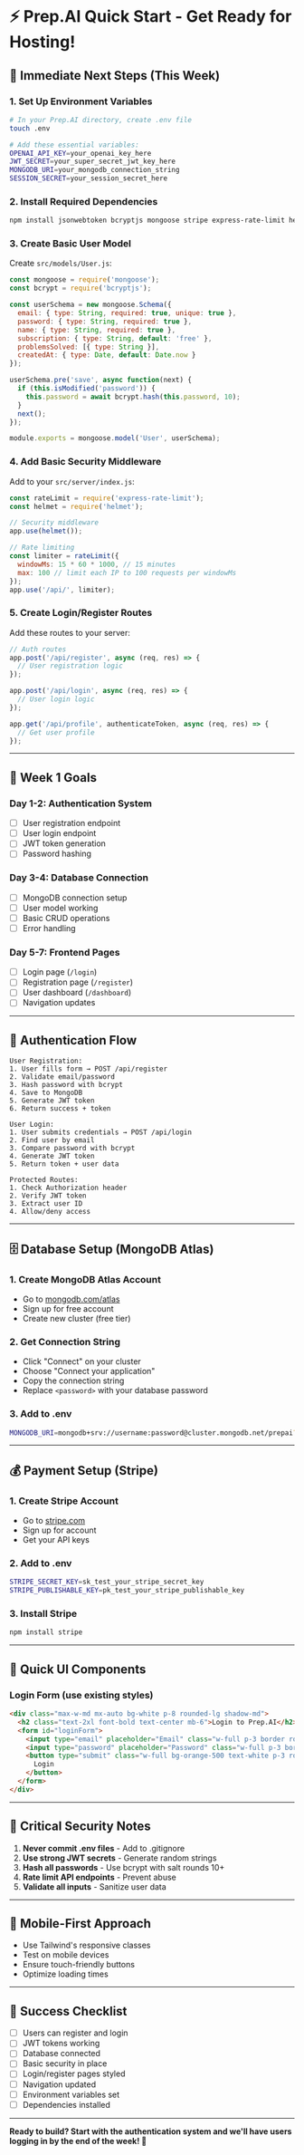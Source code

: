 # ⚡ Prep.AI Quick Start - Get Ready for Hosting!

## 🎯 **Immediate Next Steps (This Week)**

### **1. Set Up Environment Variables**
```bash
# In your Prep.AI directory, create .env file
touch .env

# Add these essential variables:
OPENAI_API_KEY=your_openai_key_here
JWT_SECRET=your_super_secret_jwt_key_here
MONGODB_URI=your_mongodb_connection_string
SESSION_SECRET=your_session_secret_here
```

### **2. Install Required Dependencies**
```bash
npm install jsonwebtoken bcryptjs mongoose stripe express-rate-limit helmet
```

### **3. Create Basic User Model**
Create `src/models/User.js`:
```javascript
const mongoose = require('mongoose');
const bcrypt = require('bcryptjs');

const userSchema = new mongoose.Schema({
  email: { type: String, required: true, unique: true },
  password: { type: String, required: true },
  name: { type: String, required: true },
  subscription: { type: String, default: 'free' },
  problemsSolved: [{ type: String }],
  createdAt: { type: Date, default: Date.now }
});

userSchema.pre('save', async function(next) {
  if (this.isModified('password')) {
    this.password = await bcrypt.hash(this.password, 10);
  }
  next();
});

module.exports = mongoose.model('User', userSchema);
```

### **4. Add Basic Security Middleware**
Add to your `src/server/index.js`:
```javascript
const rateLimit = require('express-rate-limit');
const helmet = require('helmet');

// Security middleware
app.use(helmet());

// Rate limiting
const limiter = rateLimit({
  windowMs: 15 * 60 * 1000, // 15 minutes
  max: 100 // limit each IP to 100 requests per windowMs
});
app.use('/api/', limiter);
```

### **5. Create Login/Register Routes**
Add these routes to your server:
```javascript
// Auth routes
app.post('/api/register', async (req, res) => {
  // User registration logic
});

app.post('/api/login', async (req, res) => {
  // User login logic
});

app.get('/api/profile', authenticateToken, async (req, res) => {
  // Get user profile
});
```

---

## 🚀 **Week 1 Goals**

### **Day 1-2: Authentication System**
- [ ] User registration endpoint
- [ ] User login endpoint
- [ ] JWT token generation
- [ ] Password hashing

### **Day 3-4: Database Connection**
- [ ] MongoDB connection setup
- [ ] User model working
- [ ] Basic CRUD operations
- [ ] Error handling

### **Day 5-7: Frontend Pages**
- [ ] Login page (`/login`)
- [ ] Registration page (`/register`)
- [ ] User dashboard (`/dashboard`)
- [ ] Navigation updates

---

## 🔐 **Authentication Flow**

```
User Registration:
1. User fills form → POST /api/register
2. Validate email/password
3. Hash password with bcrypt
4. Save to MongoDB
5. Generate JWT token
6. Return success + token

User Login:
1. User submits credentials → POST /api/login
2. Find user by email
3. Compare password with bcrypt
4. Generate JWT token
5. Return token + user data

Protected Routes:
1. Check Authorization header
2. Verify JWT token
3. Extract user ID
4. Allow/deny access
```

---

## 🗄️ **Database Setup (MongoDB Atlas)**

### **1. Create MongoDB Atlas Account**
- Go to [mongodb.com/atlas](https://mongodb.com/atlas)
- Sign up for free account
- Create new cluster (free tier)

### **2. Get Connection String**
- Click "Connect" on your cluster
- Choose "Connect your application"
- Copy the connection string
- Replace `<password>` with your database password

### **3. Add to .env**
```bash
MONGODB_URI=mongodb+srv://username:password@cluster.mongodb.net/prepai?retryWrites=true&w=majority
```

---

## 💰 **Payment Setup (Stripe)**

### **1. Create Stripe Account**
- Go to [stripe.com](https://stripe.com)
- Sign up for account
- Get your API keys

### **2. Add to .env**
```bash
STRIPE_SECRET_KEY=sk_test_your_stripe_secret_key
STRIPE_PUBLISHABLE_KEY=pk_test_your_stripe_publishable_key
```

### **3. Install Stripe**
```bash
npm install stripe
```

---

## 🎨 **Quick UI Components**

### **Login Form (use existing styles)**
```html
<div class="max-w-md mx-auto bg-white p-8 rounded-lg shadow-md">
  <h2 class="text-2xl font-bold text-center mb-6">Login to Prep.AI</h2>
  <form id="loginForm">
    <input type="email" placeholder="Email" class="w-full p-3 border rounded mb-4" required>
    <input type="password" placeholder="Password" class="w-full p-3 border rounded mb-6" required>
    <button type="submit" class="w-full bg-orange-500 text-white p-3 rounded hover:bg-orange-600">
      Login
    </button>
  </form>
</div>
```

---

## 🚨 **Critical Security Notes**

1. **Never commit .env files** - Add to .gitignore
2. **Use strong JWT secrets** - Generate random strings
3. **Hash all passwords** - Use bcrypt with salt rounds 10+
4. **Rate limit API endpoints** - Prevent abuse
5. **Validate all inputs** - Sanitize user data

---

## 📱 **Mobile-First Approach**

- Use Tailwind's responsive classes
- Test on mobile devices
- Ensure touch-friendly buttons
- Optimize loading times

---

## 🎯 **Success Checklist**

- [ ] Users can register and login
- [ ] JWT tokens working
- [ ] Database connected
- [ ] Basic security in place
- [ ] Login/register pages styled
- [ ] Navigation updated
- [ ] Environment variables set
- [ ] Dependencies installed

---

**Ready to build? Start with the authentication system and we'll have users logging in by the end of the week! 🚀**
